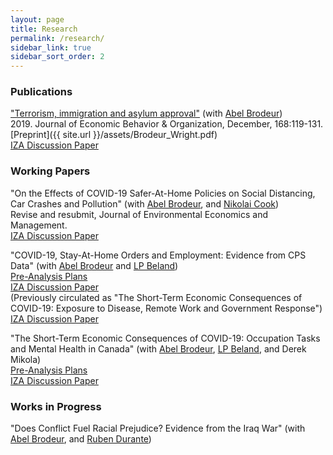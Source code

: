 ```yaml
---
layout: page
title: Research
permalink: /research/
sidebar_link: true
sidebar_sort_order: 2
---
```


### Publications
["Terrorism, immigration and asylum approval"](https://www.sciencedirect.com/science/article/pii/S0167268119303099) (with [Abel Brodeur](https://sites.google.com/site/abelbrodeur/home))  
2019\. Journal of Economic Behavior & Organization, December, 168:119-131.  
[Preprint]({{ site.url }}/assets/Brodeur_Wright.pdf)  
[IZA Discussion Paper](http://ftp.iza.org/dp12635.pdf)

### Working Papers
"On the Effects of COVID-19 Safer-At-Home Policies on Social Distancing, Car Crashes and Pollution" (with [Abel Brodeur](https://sites.google.com/site/abelbrodeur/home), and [Nikolai Cook](https://sites.google.com/site/nikolaimcook/))  
Revise and resubmit, Journal of Environmental Economics and Management.  
[IZA Discussion Paper](http://ftp.iza.org/dp13255.pdf)  

"COVID-19, Stay-At-Home Orders and Employment: Evidence from CPS Data" (with [Abel Brodeur](https://sites.google.com/site/abelbrodeur/home) and [LP Beland](https://www.lpbeland.com/))  
[Pre-Analysis Plans](https://osf.io/c28t5/)  
[IZA Discussion Paper](http://ftp.iza.org/dp13282.pdf)  
(Previously circulated as "The Short-Term Economic Consequences of COVID-19: Exposure to Disease, Remote Work and Government Response")  
[IZA Discussion Paper](http://ftp.iza.org/dp13159.pdf)  

"The Short-Term Economic Consequences of COVID-19: Occupation Tasks and Mental Health in Canada" (with [Abel Brodeur](https://sites.google.com/site/abelbrodeur/home), [LP Beland](https://www.lpbeland.com/), and Derek Mikola)  
[Pre-Analysis Plans](https://osf.io/7gujs/)  
[IZA Discussion Paper](http://ftp.iza.org/dp13254.pdf)  


### Works in Progress
"Does Conflict Fuel Racial Prejudice? Evidence from the Iraq War" (with [Abel Brodeur](https://sites.google.com/site/abelbrodeur/home), and [Ruben Durante](https://www.rubendurante.net/))  
